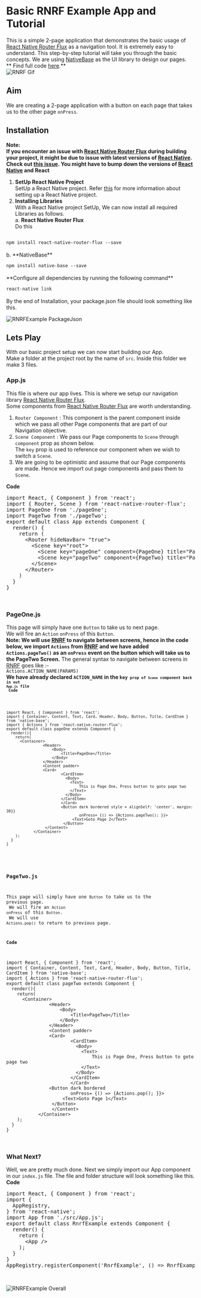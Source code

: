# Basic RNRF Example App and Tutorial
This is a simple 2-page application that demonstrates the basic usage of [React Native Router Flux](https://github.com/aksonov/react-native-router-flux) as a navigation tool. It is extremely easy to understand. This step-by-step tutorial will take you through the basic concepts. We are using [NativeBase](https://nativebase.io/) as the UI library to design our pages.<br />
** Find full code [here](https://github.com/GeekyAnts/native-base-example-rnrf).** <br />
![RNRF Gif](../../docs/assets/RNRFGif.gif) <br />

## Aim
We are creating a 2-page application with a button on each page that takes us to the other page <code>onPress</code>. <br />

## Installation

**Note: <br />
If you encounter an issue with [React Native Router Flux](https://github.com/aksonov/react-native-router-flux) during building your project, it might be due to issue with latest versions of [React Native](https://github.com/facebook/react-native). Check out [this issue](https://github.com/aksonov/react-native-router-flux/issues/1761). You might have to bump down the versions of [React Native](https://github.com/facebook/react-native) and React** <br />

1. **SetUp React Native Project** <br /> SetUp a React Native project. Refer [this](https://facebook.github.io/react-native/docs/getting-started.html) for more information about setting up a React Native project. <br />
2. **Installing Libraries** <br /> With a React Native project SetUp, We can now install all required Libraries as follows. <br />
a. **React Native Router Flux** <br />
Do this
<code>
npm install react-native-router-flux --save
</code> <br />
b. **NativeBase** <br />
<code>
npm install native-base --save
</code> <br />
**Configure all dependencies by running the following command** <br />
<code>
react-native link
</code> <br />
By the end of Installation, your package.json file should look something like this.<br />

![RNRFExample PackageJson](../../docs/assets/RNRFPackage.png) <br />

## Lets Play

With our basic project setup we can now start building our App. <br />
Make a folder at the project root by the name of <code>src</code>. Inside this folder we make 3 files. <br />
### App.js

This file is where our app lives. This is where we setup our navigation library [React Native Router Flux](https://github.com/aksonov/react-native-router-flux). <br />
Some components from [React Native Router Flux](https://github.com/aksonov/react-native-router-flux) are worth understanding.
1. <code>Router Component</code> : This component is the parent component inside which we pass all other Page components that are part of our Navigation objective. <br />
2. <code>Scene Component</code> : We pass our Page components to <code>Scene</code> through <code>component</code> prop as shown below. <br />
The <code>key</code> prop is used to reference our component when we wish to switch a <code>Scene</code>. <br />
3. We are going to be optimistic and assume that our Page components are made. Hence we import out page components and pass them to <code>Scene</code>. <br/>

**Code** <br />
<pre class="line-numbers">import React, { Component } from 'react';
import { Router, Scene } from 'react-native-router-flux';
import PageOne from './pageOne';
import PageTwo from './pageTwo';
export default class App extends Component {
  render() {
    return (
      &lt;Router hideNavBar= "true">
        &lt;Scene key="root">
          &lt;Scene key="pageOne" component={PageOne} title="PageOne" initial={true} />
          &lt;Scene key="pageTwo" component={PageTwo} title="PageTwo" />
        &lt;/Scene>
      &lt;/Router>
    )
  }
}</code></pre><br />

### PageOne.js

This page will simply have one <code>Button</code> to take us to next page. <br />
We will fire an <code>Action</code> <code>onPress</code> of this <code>Button</code>. <br />
**Note: We will use [RNRF](https://github.com/aksonov/react-native-router-flux) to navigate between screens, hence in the code below, we import <code>Actions</code> from [RNRF](https://github.com/aksonov/react-native-router-flux) and we have added <code>Actions.pageTwo()</code> as an <code>onPress</code> event on the button which will take us to the PageTwo Screen.**
The general syntax to navigate between screens in [RNRF](https://github.com/aksonov/react-native-router-flux) goes like :- <br />
<code>Actions.ACTION_NAME(PARAMS)</code> <br />
**We have already declared <code>ACTION_NAME</code> in the <code>key<code> prop of <code>Scene</code> component back in out <code>App.js</code> file** <br />
**Code** <br />
<pre class="line-numbers">import React, { Component } from 'react';
import { Container, Content, Text, Card, Header, Body, Button, Title, CardItem } from 'native-base';
import { Actions } from 'react-native-router-flux';
export default class pageOne extends Component {
  render(){
    return(
      &lt;Container>
                &lt;Header>
                    &lt;Body>
                        &lt;Title>PageOne&lt;/Title>
                    &lt;/Body>
                &lt;/Header>
                &lt;Content padder>
                &lt;Card>
                        &lt;CardItem>
                          &lt;Body>
                            &lt;Text>
                                This is Page One, Press button to goto page two
                            &lt;/Text>
                          &lt;/Body>
                        &lt;/CardItem>
                        &lt;/Card>
                        &lt;Button dark bordered style = alignSelf: 'center', margin: 30}}
                                onPress= {() => {Actions.pageTwo(); }}>
                             &lt;Text>Goto Page 2&lt;/Text>
                         &lt;/Button>
                 &lt;/Content>
            &lt;/Container>
    );
  }
}</code></pre><br />

### PageTwo.js
This page will simply have one <code>Button</code> to take us to the previous page. <br />
We will fire an <code>Action</code> <code>onPress</code> of this <code>Button</code>. <br />
We will use <code>Actions.pop()</code> to return to previous page.

**Code** <br />
<pre class="line-numbers">import React, { Component } from 'react';
import { Container, Content, Text, Card, Header, Body, Button, Title, CardItem } from 'native-base';
import { Actions } from 'react-native-router-flux';
export default class pageTwo extends Component {
  render(){
    return(
      &lt;Container>
                &lt;Header>
                    &lt;Body>
                        &lt;Title>PageTwo&lt;/Title>
                    &lt;/Body>
                &lt;/Header>
                &lt;Content padder>
                &lt;Card>
                        &lt;CardItem>
                          &lt;Body>
                            &lt;Text>
                                This is Page One, Press button to goto page two
                            &lt;/Text>
                          &lt;/Body>
                        &lt;/CardItem>
                        &lt;/Card>
                &lt;Button dark bordered
                        onPress= {() => {Actions.pop(); }}>
                     &lt;Text>Goto Page 1&lt;/Text>
                 &lt;/Button>
                 &lt;/Content>
            &lt;/Container>
    );
  }
}
</code></pre><br />

### What Next?
Well, we are pretty much done. Next we simply import our App component in our <code>index.js</code> file. The file and folder structure will look something like this. <br />
**Code** <br />
<pre class="line-numbers">import React, { Component } from 'react';
import {
  AppRegistry,
} from 'react-native';
import App from './src/App.js';
export default class RnrfExample extends Component {
  render() {
    return (
      &lt;App />
    );
  }
}
AppRegistry.registerComponent('RnrfExample', () => RnrfExample);
</code></pre><br />

![RNRFExample Overall](../../docs/assets/RNRFOverall.png) <br />
